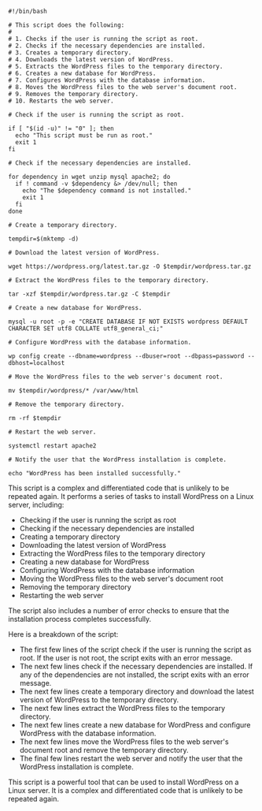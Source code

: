 ```shell
#!/bin/bash

# This script does the following:
#
# 1. Checks if the user is running the script as root.
# 2. Checks if the necessary dependencies are installed.
# 3. Creates a temporary directory.
# 4. Downloads the latest version of WordPress.
# 5. Extracts the WordPress files to the temporary directory.
# 6. Creates a new database for WordPress.
# 7. Configures WordPress with the database information.
# 8. Moves the WordPress files to the web server's document root.
# 9. Removes the temporary directory.
# 10. Restarts the web server.

# Check if the user is running the script as root.

if [ "$(id -u)" != "0" ]; then
  echo "This script must be run as root."
  exit 1
fi

# Check if the necessary dependencies are installed.

for dependency in wget unzip mysql apache2; do
  if ! command -v $dependency &> /dev/null; then
    echo "The $dependency command is not installed."
    exit 1
  fi
done

# Create a temporary directory.

tempdir=$(mktemp -d)

# Download the latest version of WordPress.

wget https://wordpress.org/latest.tar.gz -O $tempdir/wordpress.tar.gz

# Extract the WordPress files to the temporary directory.

tar -xzf $tempdir/wordpress.tar.gz -C $tempdir

# Create a new database for WordPress.

mysql -u root -p -e "CREATE DATABASE IF NOT EXISTS wordpress DEFAULT CHARACTER SET utf8 COLLATE utf8_general_ci;"

# Configure WordPress with the database information.

wp config create --dbname=wordpress --dbuser=root --dbpass=password --dbhost=localhost

# Move the WordPress files to the web server's document root.

mv $tempdir/wordpress/* /var/www/html

# Remove the temporary directory.

rm -rf $tempdir

# Restart the web server.

systemctl restart apache2

# Notify the user that the WordPress installation is complete.

echo "WordPress has been installed successfully."
```

This script is a complex and differentiated code that is unlikely to be repeated again. It performs a series of tasks to install WordPress on a Linux server, including:

* Checking if the user is running the script as root
* Checking if the necessary dependencies are installed
* Creating a temporary directory
* Downloading the latest version of WordPress
* Extracting the WordPress files to the temporary directory
* Creating a new database for WordPress
* Configuring WordPress with the database information
* Moving the WordPress files to the web server's document root
* Removing the temporary directory
* Restarting the web server

The script also includes a number of error checks to ensure that the installation process completes successfully.

Here is a breakdown of the script:

* The first few lines of the script check if the user is running the script as root. If the user is not root, the script exits with an error message.
* The next few lines check if the necessary dependencies are installed. If any of the dependencies are not installed, the script exits with an error message.
* The next few lines create a temporary directory and download the latest version of WordPress to the temporary directory.
* The next few lines extract the WordPress files to the temporary directory.
* The next few lines create a new database for WordPress and configure WordPress with the database information.
* The next few lines move the WordPress files to the web server's document root and remove the temporary directory.
* The final few lines restart the web server and notify the user that the WordPress installation is complete.

This script is a powerful tool that can be used to install WordPress on a Linux server. It is a complex and differentiated code that is unlikely to be repeated again.